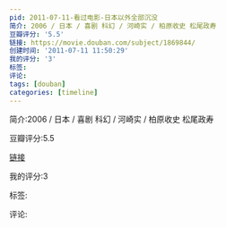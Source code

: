 ```yaml
---
pid: 2011-07-11-看过电影-日本以外全部沉没
简介: 2006 / 日本 / 喜剧 科幻 / 河崎实 / 柏原收史 松尾政寿
豆瓣评分: '5.5'
链接: https://movie.douban.com/subject/1869844/
创建时间: '2011-07-11 11:50:29'
我的评分: '3'
标签:
评论:
tags: [douban]
categories: [timeline]
---
```

简介:2006 / 日本 / 喜剧 科幻 / 河崎实 / 柏原收史 松尾政寿

豆瓣评分:5.5

[链接](https://movie.douban.com/subject/1869844/)

我的评分:3

标签:

评论:

